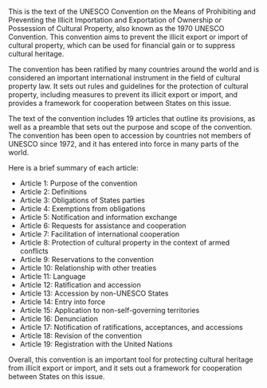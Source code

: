 This is the text of the UNESCO Convention on the Means of Prohibiting and Preventing the Illicit Importation and Exportation of Ownership or Possession of Cultural Property, also known as the 1970 UNESCO Convention. This convention aims to prevent the illicit export or import of cultural property, which can be used for financial gain or to suppress cultural heritage.

The convention has been ratified by many countries around the world and is considered an important international instrument in the field of cultural property law. It sets out rules and guidelines for the protection of cultural property, including measures to prevent its illicit export or import, and provides a framework for cooperation between States on this issue.

The text of the convention includes 19 articles that outline its provisions, as well as a preamble that sets out the purpose and scope of the convention. The convention has been open to accession by countries not members of UNESCO since 1972, and it has entered into force in many parts of the world.

Here is a brief summary of each article:

* Article 1: Purpose of the convention
* Article 2: Definitions
* Article 3: Obligations of States parties
* Article 4: Exemptions from obligations
* Article 5: Notification and information exchange
* Article 6: Requests for assistance and cooperation
* Article 7: Facilitation of international cooperation
* Article 8: Protection of cultural property in the context of armed conflicts
* Article 9: Reservations to the convention
* Article 10: Relationship with other treaties
* Article 11: Language
* Article 12: Ratification and accession
* Article 13: Accession by non-UNESCO States
* Article 14: Entry into force
* Article 15: Application to non-self-governing territories
* Article 16: Denunciation
* Article 17: Notification of ratifications, acceptances, and accessions
* Article 18: Revision of the convention
* Article 19: Registration with the United Nations

Overall, this convention is an important tool for protecting cultural heritage from illicit export or import, and it sets out a framework for cooperation between States on this issue.